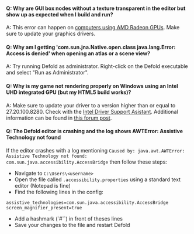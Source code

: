 #### Q: Why are GUI box nodes without a texture transparent in the editor but show up as expected when I build and run?

A: This error can happen on [computers using AMD Radeon GPUs](https://github.com/defold/editor2-issues/issues/2723). Make sure to update your graphics drivers.

#### Q: Why am I getting 'com.sun.jna.Native.open.class java.lang.Error: Access is denied' when opening an atlas or a scene view?

A: Try running Defold as administrator. Right-click on the Defold executable and select "Run as Administrator".

#### Q: Why is my game not rendering properly on Windows using an Intel UHD integrated GPU (but my HTML5 build works)?

A: Make sure to update your driver to a version higher than or equal to 27.20.100.8280. Check with the [Intel Driver Support Asistant](https://www.intel.com/content/www/us/en/search.html?ws=text#t=Downloads&layout=table&cf:Downloads=%5B%7B%22actualLabel%22%3A%22Graphics%22%2C%22displayLabel%22%3A%22Graphics%22%7D%2C%7B%22actualLabel%22%3A%22Intel%C2%AE%20UHD%20Graphics%20Family%22%2C%22displayLabel%22%3A%22Intel%C2%AE%20UHD%20Graphics%20Family%22%7D%2C%7B%22actualLabel%22%3A%22Intel%C2%AE%20UHD%20Graphics%20630%22%2C%22displayLabel%22%3A%22Intel%C2%AE%20UHD%20Graphics%20630%22%7D%5D). Additional information can be found in [this forum post](https://forum.defold.com/t/sprite-game-object-is-not-rendering/69198/35?u=britzl).

#### Q: The Defold editor is crashing and the log shows AWTError: Assistive Technology not found

If the editor crashes with a log mentioning `Caused by: java.awt.AWTError: Assistive Technology not found: com.sun.java.accessibility.AccessBridge` then follow these steps:

* Navigate to `C:\Users\<username>`
* Open the file called `.accessibility.properties` using a standard text editor (Notepad is fine)
* Find the following lines in the config:

```
assistive_technologies=com.sun.java.accessibility.AccessBridge
screen_magnifier_present=true
```

* Add a hashmark (`#``) in front of theses lines
* Save your changes to the file and restart Defold
